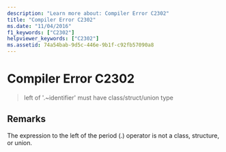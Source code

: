 ```yaml
---
description: "Learn more about: Compiler Error C2302"
title: "Compiler Error C2302"
ms.date: "11/04/2016"
f1_keywords: ["C2302"]
helpviewer_keywords: ["C2302"]
ms.assetid: 74a54bab-9d5c-446e-9b1f-c92fb57090a8
---
```

# Compiler Error C2302

> left of '.~identifier' must have class/struct/union type

## Remarks

The expression to the left of the period (.) operator is not a class, structure, or union.
